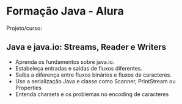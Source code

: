 # Formação Java - Alura

Projeto/curso:  

## Java e java.io: Streams, Reader e Writers
- Aprenda os fundamentos sobre java.io.
- Estabeleça entradas e saídas de fluxos diferentes.
- Saiba a diferença entre fluxos binários e fluxos de caracteres.
- Use a serialização Java e classe como Scanner, PrintStream ou Properties
- Entenda charsets e os problemas no encoding de caracteres